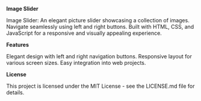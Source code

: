 **Image Slider**

 Image Slider: An elegant picture slider showcasing a collection of images. Navigate seamlessly using left and right buttons. Built with HTML, CSS, and JavaScript for a responsive and visually appealing experience.

**Features**

Elegant design with left and right navigation buttons.
Responsive layout for various screen sizes.
Easy integration into web projects.

**License**

This project is licensed under the MIT License - see the LICENSE.md file for details.
